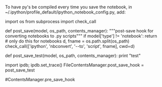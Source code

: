 To have py's be compiled every time you save the notebook, in ~/.ipython/profile_default/ipython_notebook_config.py, add:

import os
from subprocess import check_call

def post_save(model, os_path, contents_manager):
    """post-save hook for converting notebooks to .py scripts"""
    if model['type'] != 'notebook':
        return # only do this for notebooks
    d, fname = os.path.split(os_path)
    check_call(['ipython', 'nbconvert', '--to', 'script', fname], cwd=d)

def post_save_test(model, os_path, contents_manager):
    print "test"

import ipdb; ipdb.set_trace()
FileContentsManager.post_save_hook = post_save_test

#ContentsManager.pre_save_hook
